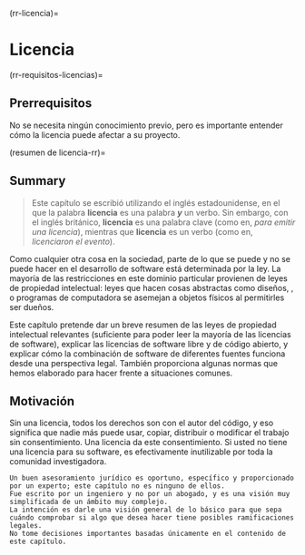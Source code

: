 (rr-licencia)=
# Licencia

(rr-requisitos-licencias)=
## Prerrequisitos

No se necesita ningún conocimiento previo, pero es importante entender cómo la licencia puede afectar a su proyecto.

(resumen de licencia-rr)=
## Summary

> Este capítulo se escribió utilizando el inglés estadounidense, en el que la palabra **licencia** es una palabra **_y_** un verbo. Sin embargo, con el inglés británico, **licencia** es una palabra clave (como en, _para emitir una licencia_), mientras que **licencia** es un verbo (como en, _licenciaron el evento_).

Como cualquier otra cosa en la sociedad, parte de lo que se puede y no se puede hacer en el desarrollo de software está determinada por la ley. La mayoría de las restricciones en este dominio particular provienen de leyes de propiedad intelectual: leyes que hacen cosas abstractas como diseños, , o programas de computadora se asemejan a objetos físicos al permitirles ser dueños.

Este capítulo pretende dar un breve resumen de las leyes de propiedad intelectual relevantes (suficiente para poder leer la mayoría de las licencias de software), explicar las licencias de software libre y de código abierto, y explicar cómo la combinación de software de diferentes fuentes funciona desde una perspectiva legal. También proporciona algunas normas que hemos elaborado para hacer frente a situaciones comunes.

## Motivación

Sin una licencia, todos los derechos son con el autor del código, y eso significa que nadie más puede usar, copiar, distribuir o modificar el trabajo sin consentimiento. Una licencia da este consentimiento. Si usted no tiene una licencia para su software, es efectivamente inutilizable por toda la comunidad investigadora.

```{Attention}
Un buen asesoramiento jurídico es oportuno, específico y proporcionado por un experto; este capítulo no es ninguno de ellos.
Fue escrito por un ingeniero y no por un abogado, y es una visión muy simplificada de un ámbito muy complejo.
La intención es darle una visión general de lo básico para que sepa cuándo comprobar si algo que desea hacer tiene posibles ramificaciones legales.
No tome decisiones importantes basadas únicamente en el contenido de este capítulo.
```
